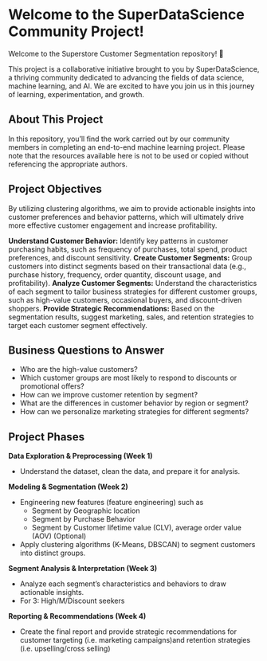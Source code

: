 # Welcome to the SuperDataScience Community Project!
Welcome to the Superstore Customer Segmentation repository! 🎉

This project is a collaborative initiative brought to you by SuperDataScience, a thriving community dedicated to advancing the fields of data science, machine learning, and AI. We are excited to have you join us in this journey of learning, experimentation, and growth.

## About This Project
In this repository, you’ll find the work carried out by our community members in completing an end-to-end machine learning project. Please note that the resources available here is not to be used or copied without referencing the appropriate authors.


## Project Objectives
By utilizing clustering algorithms, we aim to provide actionable insights into customer preferences and behavior patterns, which will ultimately drive more effective customer engagement and increase profitability.

**Understand Customer Behavior:** Identify key patterns in customer purchasing habits, such as frequency of purchases, total spend, product preferences, and discount sensitivity. 
**Create Customer Segments:** Group customers into distinct segments based on their transactional data (e.g., purchase history, frequency, order quantity, discount usage, and profitability).
**Analyze Customer Segments:** Understand the characteristics of each segment to tailor business strategies for different customer groups, such as high-value customers, occasional buyers, and discount-driven shoppers.
**Provide Strategic Recommendations:** Based on the segmentation results, suggest marketing, sales, and retention strategies to target each customer segment effectively.


## Business Questions to Answer
- Who are the high-value customers?
- Which customer groups are most likely to respond to discounts or promotional offers?
- How can we improve customer retention by segment?
- What are the differences in customer behavior by region or segment?
- How can we personalize marketing strategies for different segments?


## Project Phases
**Data Exploration & Preprocessing (Week 1)**
- Understand the dataset, clean the data, and prepare it for analysis.

**Modeling & Segmentation (Week 2)**
- Engineering new features (feature engineering) such as 
  - Segment by Geographic location
  - Segment by Purchase Behavior 
  - Segment by Customer lifetime value (CLV), average order value (AOV) (Optional)
- Apply clustering algorithms (K-Means, DBSCAN) to segment customers into distinct groups.

**Segment Analysis & Interpretation (Week 3)**
- Analyze each segment’s characteristics and behaviors to draw actionable insights. 
- For 3: High/M/Discount seekers

**Reporting & Recommendations (Week 4)**
- Create the final report and provide strategic recommendations for customer targeting (i.e. marketing campaigns)and retention strategies (i.e. upselling/cross selling)
